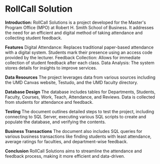# **RollCall Solution**

**Introduction:**
RollCall Solutions is a project developed for the Master's Program Office (MPO) at Robert H. Smith School of Business. It addresses the need for an efficient and digital method of taking attendance and collecting student feedback.

**Features**
Digital Attendance: Replaces traditional paper-based attendance with a digital system. Students mark their presence using an access code provided by the lecturer.
Feedback Collection: Allows for immediate collection of student feedback after each class.
Data Analysis: The system stores details for insights to improve services.

**Data Resources**
The project leverages data from various sources including the UMD Canvas website, Testudo, and the UMD faculty directory.

**Database Design**
The database includes tables for Departments, Students, Faculty, Courses, Work, Teach, Attendance, and Reviews. Data is collected from students for attendance and feedback.

**Testing**
The document outlines detailed steps to test the project, including connecting to SQL Server, executing various SQL scripts to create and populate the database, and verifying the contents.

**Business Transactions**
The document also includes SQL queries for various business transactions like finding students with least attendance, average ratings for faculties, and department-wise feedback.

**Conclusion**
RollCall Solutions aims to streamline the attendance and feedback process, making it more efficient and data-driven.
